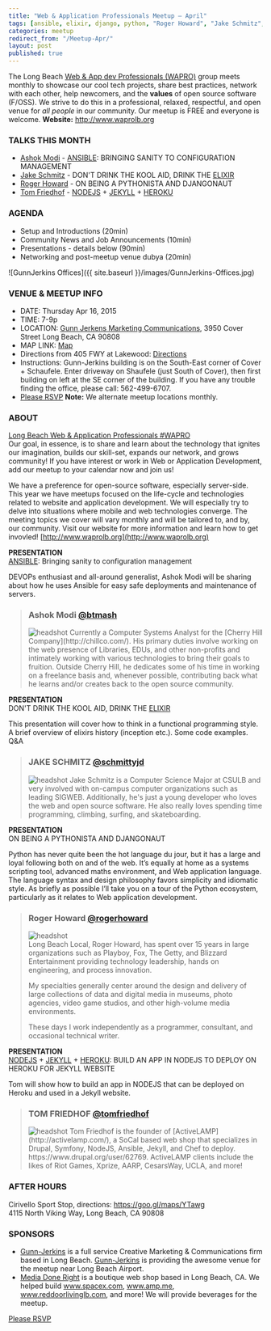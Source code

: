 ```yaml
---
title: "Web & Application Professionals Meetup – April"
tags: [ansible, elixir, django, python, "Roger Howard", "Jake Schmitz", "Ashok Modi"]
categories: meetup
redirect_from: "/Meetup-Apr/"
layout: post
published: true
---
```



The Long Beach [Web & App dev Professionals (WAPRO)](http://www.waprolb.org) group meets monthly to showcase our cool tech projects, share best practices, network with each other, help newcomers, and the **values** of open source software (F/OSS).  We strive to do this in a professional, relaxed, respectful, and open venue for _all people_ in our community.  Our meetup is FREE and everyone is welcome.  **Website:** http://www.waprolb.org


### TALKS THIS MONTH  
* [Ashok Modi](https://twitter.com/btmash) - [ANSIBLE](http://www.ansible.com/):  BRINGING SANITY TO CONFIGURATION MANAGEMENT
* [Jake Schmitz](https://twitter.com/schmittyjd) - DON'T DRINK THE KOOL AID, DRINK THE [ELIXIR](http://elixir-lang.org/)
* [Roger Howard](https://twitter.com/rogerhoward) - ON BEING A PYTHONISTA AND DJANGONAUT
* [Tom Friedhof](https://twitter.com/tomfriedhof) - [NODEJS](https://nodejs.org/en/) + [JEKYLL](http://jekyllrb.com/) + [HEROKU](https://www.heroku.com)


### AGENDA  
- Setup and Introductions (20min)
- Community News and Job Announcements (10min)
- Presentations - details below (90min)
- Networking and post-meetup venue dubya (20min)  
<!--more-->

![GunnJerkins Offices]({{ site.baseurl }}/images/GunnJerkins-Offices.jpg)  


### VENUE & MEETUP INFO

- DATE:  Thursday Apr 16, 2015
- TIME:  7-9p
- LOCATION:
[Gunn Jerkens Marketing Communications](http://gunnjerkens.com/contact),
3950 Cover Street
Long Beach, CA 90808
- MAP LINK: [Map](https://goo.gl/maps/FdT79)
- Directions from 405 FWY at Lakewood: [Directions](https://goo.gl/maps/mevZS)
- Instructions: Gunn-Jerkins building is on the South-East corner of Cover + Schaufele. Enter driveway on Shaufele (just South of Cover), then first building on left at the SE corner of the building. If you have any trouble finding the office, please call: 562-499-6707.
- [Please RSVP](http://www.meetup.com/lbtech/events/221625697/)
**Note:** We alternate meetup locations monthly.


### ABOUT
[Long Beach Web & Application Professionals #WAPRO](http://www.waprolb.org)  
Our goal, in essence, is to share and learn about the technology that ignites our imagination, builds our skill-set, expands our network, and grows community!  If you have interest or work in Web or Application Development, add our meetup to your calendar now and join us!

We have a preference for open-source software, especially server-side.  This year we have meetups focused on the life-cycle and technologies related to website and application development.  We will especially try to delve into situations where mobile and web technologies converge.  The meeting topics we cover will vary monthly and will be tailored to, and by, our community.  Visit our website for more information and learn how to get invovled!  [http://www.waprolb.org](http://www.waprolb.org)



**PRESENTATION**  
[ANSIBLE](http://www.ansible.com/): Bringing sanity to configuration management

DEVOPs enthusiast and all-around generalist, Ashok Modi will be sharing about how he uses Ansible for easy safe deployments and maintenance of servers.

> ### Ashok Modi [@btmash](http://twitter.com/btmash)
> <img src="{{ site.baseurl }}/images/people/btmash.jpg" alt="headshot" class="headshot">
> Currently a Computer Systems Analyst for the [Cherry Hill Company](http://chillco.com/). His primary duties involve working on the web presence of Libraries, EDUs, and other non-profits and intimately working with various technologies to bring their goals to fruition. Outside Cherry Hill, he dedicates some of his time in working on a freelance basis and, whenever possible, contributing back what he learns and/or creates back to the open source community.



**PRESENTATION**  
DON'T DRINK THE KOOL AID, DRINK THE [ELIXIR](http://elixir-lang.org/)

This presentation will cover how to think in a functional programming style. A brief overview of elixirs history (inception etc.). Some code examples. Q&A

> ### JAKE SCHMITZ [@schmittyjd](https://twitter.com/schmittyjd)
> <img src="{{ site.baseurl }}/images/people/jake-schmitz.jpg" alt="headshot" class="headshot">
> Jake Schmitz is a Computer Science Major at CSULB and very involved with on-campus computer organizations such as leading SIGWEB. Additionally, he's just a young developer who loves the web and open source software. He also really loves spending time programming, climbing, surfing, and skateboarding.



**PRESENTATION**  
ON BEING A PYTHONISTA AND DJANGONAUT

Python has never quite been the hot language du jour, but it has a large and loyal following both on and of the web. It’s equally at home as a systems scripting tool, advanced maths environment, and Web application language. The language syntax and design philosophy favors simplicity and idiomatic style. As briefly as possible I’ll take you on a tour of the Python ecosystem, particularly as it relates to Web application development.

> ### Roger Howard [@rogerhoward](http://twitter.com/rogerhoward)
> <div class="headshot"><img src="{{ site.baseurl }}/images/people/roger-howard.jpg" alt="headshot"></div>
> Long Beach Local, Roger Howard, has spent over 15 years in large organizations such as Playboy, Fox, The Getty, and Blizzard Entertainment providing technology leadership, hands on engineering, and process innovation.
>
> My specialties generally center around the design and delivery of large collections of data and digital media in museums, photo agencies, video game studios, and other high-volume media environments.
>
> These days I work independently as a programmer, consultant, and occasional technical writer.



**PRESENTATION**  
[NODEJS](https://nodejs.org/en/) + [JEKYLL](http://jekyllrb.com/) + [HEROKU](https://www.heroku.com/): BUILD AN APP IN NODEJS TO DEPLOY ON HEROKU FOR JEKYLL WEBSITE

Tom will show how to build an app in NODEJS that can be deployed on Heroku and used in a Jekyll website.

> ### TOM FRIEDHOF [@tomfriedhof](http://twitter.com/tomfriedhof)
> <img src="{{ site.baseurl }}/images/people/tom-friedhof.jpg" alt="headshot" class="headshot">
> Tom Friedhof is the founder of [ActiveLAMP](http://activelamp.com/), a SoCal based web shop that specializes in Drupal, Symfony, NodeJS, Ansible, Jekyll, and Chef to deploy.  https://www.drupal.org/user/62769.  ActiveLAMP clients include the likes of Riot Games, Xprize, AARP, CesarsWay, UCLA, and more!



### AFTER HOURS  
Cirivello Sport Stop, directions: https://goo.gl/maps/YTawg  
4115 North Viking Way, Long Beach, CA 90808  

### SPONSORS

* [Gunn-Jerkins](http://gunnjerkins.com) is a full service Creative Marketing & Communications firm based in Long Beach. [Gunn-Jerkins](http://gunnjerkins.com) is providing the awesome venue for the meetup near Long Beach Airport.
* [Media Done Right](http://MediaDoneRight.com) is a boutique web shop based in Long Beach, CA.  We helped build www.spacex.com, www.amp.me, www.reddoorlivinglb.com, and more!  We will provide beverages for the meetup.


[Please RSVP](http://www.meetup.com/lbtech/events/221625697/)
